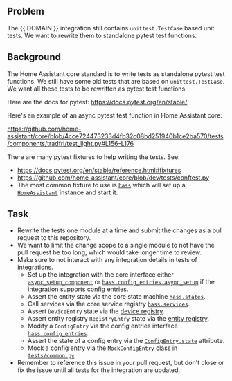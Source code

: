## Problem

The {{ DOMAIN }} integration still contains `unittest.TestCase` based unit tests. We want to rewrite them to standalone pytest test functions.

## Background

The Home Assistant core standard is to write tests as standalone pytest test functions. We still have some old tests that are based on `unittest.TestCase`. We want all these tests to be rewritten as pytest test functions.

Here are the docs for pytest: https://docs.pytest.org/en/stable/

Here's an example of an async pytest test function in Home Assistant core:

https://github.com/home-assistant/core/blob/4cce724473233d4fb32c08bd251940b1ce2ba570/tests/components/tradfri/test_light.py#L156-L176

There are many pytest fixtures to help writing the tests. See:

- https://docs.pytest.org/en/stable/reference.html#fixtures
- https://github.com/home-assistant/core/blob/dev/tests/conftest.py
- The most common fixture to use is [`hass`](https://github.com/home-assistant/core/blob/4cce724473233d4fb32c08bd251940b1ce2ba570/tests/conftest.py#L107) which will set up a [`HomeAssistant`](https://github.com/home-assistant/core/blob/4cce724473233d4fb32c08bd251940b1ce2ba570/homeassistant/core.py#L166) instance and start it.

## Task

- Rewrite the tests one module at a time and submit the changes as a pull request to this repository.
- We want to limit the change scope to a single module to not have the pull request be too long, which would take longer time to review.
- Make sure to not interact with any integration details in tests of integrations.
  - Set up the integration with the core interface either [`async_setup_component`](https://github.com/home-assistant/core/blob/4cce724473233d4fb32c08bd251940b1ce2ba570/homeassistant/setup.py#L44-L46) or [`hass.config_entries.async_setup`](https://github.com/home-assistant/core/blob/4cce724473233d4fb32c08bd251940b1ce2ba570/homeassistant/config_entries.py#L693) if the integration supports config entries.
  - Assert the entity state via the core state machine [`hass.states`](https://github.com/home-assistant/core/blob/4cce724473233d4fb32c08bd251940b1ce2ba570/homeassistant/core.py#L887).
  - Call services via the core service registry [`hass.services`](https://github.com/home-assistant/core/blob/4cce724473233d4fb32c08bd251940b1ce2ba570/homeassistant/core.py#L1133).
  - Assert `DeviceEntry` state via the [device registry](https://github.com/home-assistant/core/blob/4cce724473233d4fb32c08bd251940b1ce2ba570/homeassistant/helpers/device_registry.py#L101).
  - Assert entity registry `RegistryEntry` state via the [entity registry](https://github.com/home-assistant/core/blob/4cce724473233d4fb32c08bd251940b1ce2ba570/homeassistant/helpers/entity_registry.py#L120).
  - Modify a `ConfigEntry` via the config entries interface [`hass.config_entries`](https://github.com/home-assistant/core/blob/4cce724473233d4fb32c08bd251940b1ce2ba570/homeassistant/config_entries.py#L570).
  - Assert the state of a config entry via the [`ConfigEntry.state`](https://github.com/home-assistant/core/blob/4cce724473233d4fb32c08bd251940b1ce2ba570/homeassistant/config_entries.py#L169) attribute.
  - Mock a config entry via the `MockConfigEntry` class in [`tests/common.py`](https://github.com/home-assistant/core/blob/4cce724473233d4fb32c08bd251940b1ce2ba570/tests/common.py#L658)
- Remember to reference this issue in your pull request, but don't close or fix the issue until all tests for the integration are updated.

